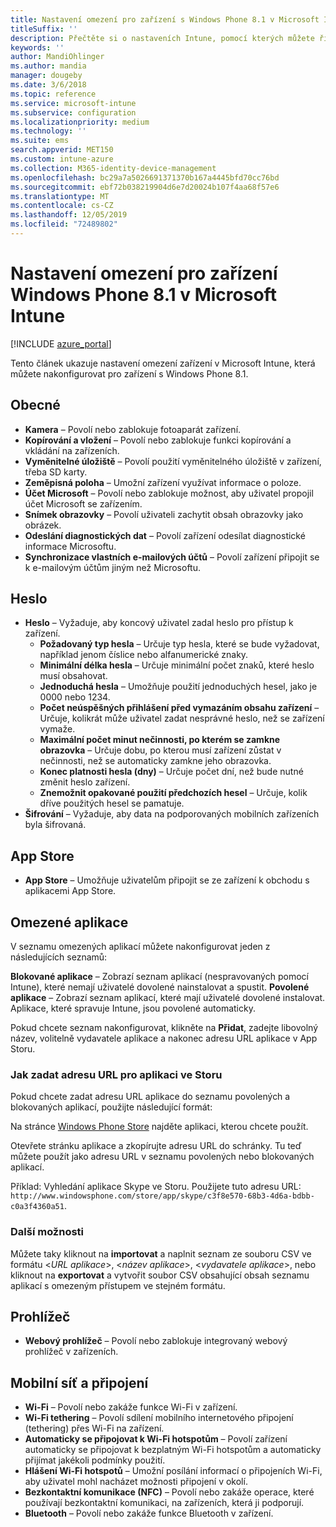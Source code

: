 ```yaml
---
title: Nastavení omezení pro zařízení s Windows Phone 8.1 v Microsoft Intune
titleSuffix: ''
description: Přečtěte si o nastaveních Intune, pomocí kterých můžete řídit nastavení a funkce na zařízeních s Windows Phone 8.1.
keywords: ''
author: MandiOhlinger
ms.author: mandia
manager: dougeby
ms.date: 3/6/2018
ms.topic: reference
ms.service: microsoft-intune
ms.subservice: configuration
ms.localizationpriority: medium
ms.technology: ''
ms.suite: ems
search.appverid: MET150
ms.custom: intune-azure
ms.collection: M365-identity-device-management
ms.openlocfilehash: bc29a7a5026691371370b167a4445bfd70cc76bd
ms.sourcegitcommit: ebf72b038219904d6e7d20024b107f4aa68f57e6
ms.translationtype: MT
ms.contentlocale: cs-CZ
ms.lasthandoff: 12/05/2019
ms.locfileid: "72489802"
---
```

# <a name="microsoft-intune-windows-phone-81-device-restriction-settings"></a>Nastavení omezení pro zařízení Windows Phone 8.1 v Microsoft Intune

[!INCLUDE [azure_portal](../includes/azure_portal.md)]

Tento článek ukazuje nastavení omezení zařízení v Microsoft Intune, která můžete nakonfigurovat pro zařízení s Windows Phone 8.1.


## <a name="general"></a>Obecné

- **Kamera** – Povolí nebo zablokuje fotoaparát zařízení.
- **Kopírování a vložení** – Povolí nebo zablokuje funkci kopírování a vkládání na zařízeních.
- **Vyměnitelné úložiště** – Povolí použití vyměnitelného úložiště v zařízení, třeba SD karty.
- **Zeměpisná poloha** – Umožní zařízení využívat informace o poloze.
- **Účet Microsoft** – Povolí nebo zablokuje možnost, aby uživatel propojil účet Microsoft se zařízením.
- **Snímek obrazovky** – Povolí uživateli zachytit obsah obrazovky jako obrázek.
- **Odeslání diagnostických dat** – Povolí zařízení odesílat diagnostické informace Microsoftu.
- **Synchronizace vlastních e-mailových účtů** – Povolí zařízení připojit se k e-mailovým účtům jiným než Microsoftu.

## <a name="password"></a>Heslo

- **Heslo** – Vyžaduje, aby koncový uživatel zadal heslo pro přístup k zařízení.
  - **Požadovaný typ hesla** – Určuje typ hesla, které se bude vyžadovat, například jenom číslice nebo alfanumerické znaky.
  - **Minimální délka hesla** – Určuje minimální počet znaků, které heslo musí obsahovat.
  - **Jednoduchá hesla** – Umožňuje použití jednoduchých hesel, jako je 0000 nebo 1234.
  - **Počet neúspěšných přihlášení před vymazáním obsahu zařízení** – Určuje, kolikrát může uživatel zadat nesprávné heslo, než se zařízení vymaže.
  - **Maximální počet minut nečinnosti, po kterém se zamkne obrazovka** – Určuje dobu, po kterou musí zařízení zůstat v nečinnosti, než se automaticky zamkne jeho obrazovka.
  - **Konec platnosti hesla (dny)** – Určuje počet dní, než bude nutné změnit heslo zařízení.
  - **Znemožnit opakované použití předchozích hesel** – Určuje, kolik dříve použitých hesel se pamatuje.
- **Šifrování** – Vyžaduje, aby data na podporovaných mobilních zařízeních byla šifrovaná.

## <a name="app-store"></a>App Store

- **App Store** – Umožňuje uživatelům připojit se ze zařízení k obchodu s aplikacemi App Store.

## <a name="restricted-apps"></a>Omezené aplikace

V seznamu omezených aplikací můžete nakonfigurovat jeden z následujících seznamů:

**Blokované aplikace** – Zobrazí seznam aplikací (nespravovaných pomocí Intune), které nemají uživatelé dovolené nainstalovat a spustit.
**Povolené aplikace** – Zobrazí seznam aplikací, které mají uživatelé dovolené instalovat. Aplikace, které spravuje Intune, jsou povolené automaticky.

Pokud chcete seznam nakonfigurovat, klikněte na **Přidat**, zadejte libovolný název, volitelně vydavatele aplikace a nakonec adresu URL aplikace v App Storu.

### <a name="how-to-specify-the-url-to-an-app-in-the-store"></a>Jak zadat adresu URL pro aplikaci ve Storu

Pokud chcete zadat adresu URL aplikace do seznamu povolených a blokovaných aplikací, použijte následující formát:

Na stránce [Windows Phone Store](https://www.microsoft.com/store/apps/windows-phone) najděte aplikaci, kterou chcete použít.

Otevřete stránku aplikace a zkopírujte adresu URL do schránky. Tu teď můžete použít jako adresu URL v seznamu povolených nebo blokovaných aplikací.

Příklad: Vyhledání aplikace Skype ve Storu. Použijete tuto adresu URL: `http://www.windowsphone.com/store/app/skype/c3f8e570-68b3-4d6a-bdbb-c0a3f4360a51`.



### <a name="additional-options"></a>Další možnosti

Můžete taky kliknout na **importovat** a naplnit seznam ze souboru CSV ve formátu <*URL aplikace*>, <*název aplikace*>, <*vydavatele aplikace*>, nebo kliknout na **exportovat** a vytvořit soubor CSV obsahující obsah seznamu aplikací s omezeným přístupem ve stejném formátu.


## <a name="browser"></a>Prohlížeč

- **Webový prohlížeč** – Povolí nebo zablokuje integrovaný webový prohlížeč v zařízeních.

## <a name="cellular-and-connectivity"></a>Mobilní síť a připojení

- **Wi-Fi** – Povolí nebo zakáže funkce Wi-Fi v zařízení.
- **Wi-Fi tethering** – Povolí sdílení mobilního internetového připojení (tethering) přes Wi-Fi na zařízení.
- **Automaticky se připojovat k Wi-Fi hotspotům** – Povolí zařízení automaticky se připojovat k bezplatným Wi-Fi hotspotům a automaticky přijímat jakékoli podmínky použití.
- **Hlášení Wi-Fi hotspotů** – Umožní posílání informací o připojeních Wi-Fi, aby uživatel mohl nacházet možnosti připojení v okolí.
- **Bezkontaktní komunikace (NFC)** – Povolí nebo zakáže operace, které používají bezkontaktní komunikaci, na zařízeních, která ji podporují.
- **Bluetooth** – Povolí nebo zakáže funkce Bluetooth v zařízení.
